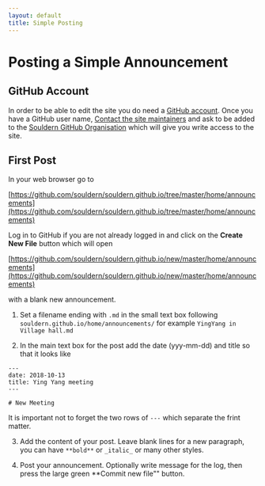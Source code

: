 ```yaml
---
layout: default
title: Simple Posting
---
```


# Posting a Simple Announcement

## GitHub Account

In order to be able to edit the site you do need a
  [GitHub account](https://github.com/join?source=header-home).
  Once you have a GitHub user
  name, [Contact the site  maintainers](/home/contact-website)
  and ask to be added to
  the [Souldern GitHub Organisation](https://github.com/orgs/souldern/people)
  which will give you write access to the site.
  
## First Post
In your web browser go to

[https://github.com/souldern/souldern.github.io/tree/master/home/announcements](https://github.com/souldern/souldern.github.io/tree/master/home/announcements)

Log in to GitHub if you are not already logged in and click on the **Create New File** button
which will open

[https://github.com/souldern/souldern.github.io/new/master/home/announcements](https://github.com/souldern/souldern.github.io/new/master/home/announcements)

with a blank new announcement.

1. Set a filename ending with `.md` in the small text box following `souldern.github.io/home/announcements/`
  for example `YingYang in Village hall.md`

2. In the main text box for the post add the date (yyy-mm-dd)  and title so that it looks like
```
---
date: 2018-10-13
title: Ying Yang meeting
---

# New Meeting
```

It is important not to forget the two rows of `---` which separate the frint matter.

3. Add the content of your post. Leave blank lines for a new paragraph,  you can have `**bold**` or `_italic_` or many other styles.

4. Post your announcement.  Optionally write message for the log, then press the large green **Commit new file"" button.
